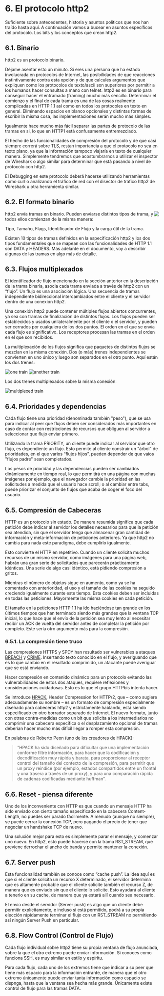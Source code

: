 # 6. El protocolo http2

Suficiente sobre antecedentes, historia y asuntos políticos que nos han traído hasta aquí. A continuación vamos a bucear en asuntos específicos del protocolo. Los bits y los conceptos que crean http2.

## 6.1. Binario

http2 es un protocolo binario.

Déjame asentar esto un minuto. Si eres una persona que ha estado involucrada en protocolos de Internet, las posibilidades de que reacciones instintivamente contra esta opción y de que calcules argumentos que expliquen como los protocolos de texto/ascii son superiores por permitir a los humanos hacer consultas a mano con telnet.
http2 es en binario para conseguir hacer el entramado (framing) mucho más sencillo. Determinar el comienzo y el final de cada trama es una de las cosas realmente complicadas en HTTP 1.1 así como en todos los protocoles en texto en general. Eliminando espacios en blanco opcionales y distintas formas de escribir la misma cosa, las implementaciones serán mucho más simples.

Igualmente  hace mucho más fácil separar las partes de protocolo de las tramas en si, lo que en HTTP1 está confusamente entremezclado.

El hecho de las funcionalidades de compresión del protocolo y de que casi siempre correrá sobre TLS, restan importancia a que el protocolo no sea en texto plano, ya que la información tampoco viajaría en texto de cualquier manera. Simplemente tendremos que acostumbrarnos a utilizar el inspector de Wireshark o algo similar para determinar que está pasando a nivel de protocolo con http2.

El Debugging en este protocolo deberá hacerse utilizando herramientas como curl o analizando el tráfico de red con el disector de tráfico http2 de  Wireshark u otra herramienta similar.

## 6.2. El formato binario

<img style="float: right;" src="https://raw.githubusercontent.com/bagder/http2-explained/master/images/frame-layout.png" />

http2 envía tramas en binario. Pueden enviarse distintos tipos de trama, y todos ellos comienzan de la misma manera:

Tipo, Tamaño, Flags, Identificador de Flujo y la carga útil de la trama.

Existen 10 tipos de tramas definidos en la especificación http2 y los dos tipos fundamentales que se mapean con las funcionalidades de HTTP 1.1 son DATA y HEADERS. Más adelante en el documento, voy a describir algunas de las tramas en algo más de detalle.

## 6.3. Flujos multiplexados

El identificador de flujo mencionado en la sección anterior en la descripción de la trama binaria, asocia cada trama enviada a través de http2 con un “flujo”. Un flujo es una asociación lógica. Una secuencia de tramas independiente bidireccional intercambiados entre el cliente y el servidor dentro de una conexión http2.

Una conexión http2 puede contener múltiples flujos abiertos concurrentes, ya sea con tramas de finalización de distintos flujos. Los flujos pueden ser establecidos y usados unilateralmente por el cliente o el servidor, y pueden ser cerrados por cualquiera de los dos puntos. El orden en el que se envía cada flujo es significativo. Los receptores procesan las tramas en el orden en el que son recibidos.

La multiplexación de los flujos significa que paquetes de distintos flujos se mezclan en la misma conexión. Dos (o más) trenes independientes se convierten en uno único y luego son separados en el otro punto. Aquí están los dos trenes:

![one train](https://raw.githubusercontent.com/bagder/http2-explained/master/images/train-justin.jpg)
![another train](https://raw.githubusercontent.com/bagder/http2-explained/master/images/train-ikea.jpg)

Los dos trenes multiplexados sobre la misma conexión:

![multiplexed train](https://raw.githubusercontent.com/bagder/http2-explained/master/images/train-multiplexed.jpg)

## 6.4. Prioridades y dependencias

Cada flujo tiene una prioridad (denominada también "peso"), que se usa para indicar al peer que flujos deben ser considerados más importantes en caso de contar con restricciones de recursos que obliguen al servidor a seleccionar que flujo enviar primero.

Utilizando la trama PRIORITY, un cliente puede indicar al servidor que otro flujo, es dependiente un flujo. Esto permite al cliente construir un "árbol" de prioridades, en el que varios “flujos hijos”, pueden depender de que vaios "flujos padre" sean completados.

Los pesos de prioridad y las dependencias pueden ser cambiados dinámicamente en tiempo real, lo que permitirá en una página con muchas imágenes por ejemplo, que el navegador cambie la prioridad en las solicitudes a medida que el usuario hace scroll; o al cambiar entre tabs, puede priorizar el conjunto de flujos que acaba de coger el foco del usuario.

## 6.5. Compresión de Cabeceras

HTTP es un protocolo sin estado. De manera resumida significa que cada petición debe indicar al servidor los detalles necesarios para que la petición sea atendida, sin que el servidor tenga que almacenar gran cantidad de información y meta-información de peticiones anteriores. Ya que http2 no cambia para nada este paradigma, debe cumplirlo igualmente.

Esto convierte el HTTP en repetitivo. Cuando un cliente solicita muchos recursos de un mismo servidor, como imágenes para una página web, habrán una gran serie de solicitudes que parecerán prácticamente idénticas. Una serie de algo casi idéntico, está pidiendo compresión a gritos.

Mientras el número de objetos sigue en aumento, como ya se ha comentado con anterioridad, el uso y el tamaño de las cookies ha seguido creciendo igualmente durante este tiempo. Esta cookies deben ser incluidas en todas las peticiones. Mayormente las misma cookies en cada petición.

El tamaño en la peticiones HTTP 1.1 ha ido haciéndose tan grande en los últimos tiempos que han terminado siendo más grandes que la ventana TCP inicial, lo que hace que el envío de la petición sea muy lento al necesitar recibir un ACK de vuelta del servidor antes de completar la petición por completo. Este sería otro argumento más para la compresión.

### 6.5.1. La compresión tiene truco

Las compresiones HTTPS y SPDY han resultado ser vulnerables a ataques [BREACH](http://en.wikipedia.org/wiki/BREACH_%28security_exploit%29) y [CRIME](http://en.wikipedia.org/wiki/CRIME). Insertando texto conocido en el flujo, y averiguando que es lo que cambio en el resultado comprimido, un atacante puede averiguar que se está enviando.

Hacer compresión en contenido dinámico para un protocolo evitando las vulnerabilidades de estos dos ataques, requiere reflexiones y consideraciones cuidadosas. Esto es lo que el grupo HTTPbis intenta hacer.

Se introduce [HPACK](http://www.rfc-editor.org/rfc/rfc7541.txt), Header Compression for HTTP/2, que – como sugiere adecuadamente su nombre – es un formato de compresión especialmente diseñado para cabeceras http2 y estrictamente hablando, está siendo especificado en otro borrador separado de Internet. El nuevo formato, junto con otras contra-medidas como un bit que solicita a los intermediarios no comprimir una cabecera específica o el desplazamiento opcional de tramas deberían hacer mucho más difícil llegar a romper esta compresión.

En palabras de Roberto Peon (uno de los creadores de HPACK):

> “HPACK ha sido diseñado para dificultar que una implementación conforme filtre
> información, para hacer que la codificación y decodificación muy rápida y
> barata, para proporcionar al receptor control del tamaño del contexto de la 
> compresión, para permitir que un proxy reindice (por ejemplo, estados 
> compartidos entre un frontal y una trasera a través de un  proxy), y para
> una comparación rápida de cadenas codificadas mediante huffman”.

## 6.6. Reset - piensa diferente

Uno de los inconveniente con HTTP es que cuando un mensaje HTTP ha sido enviado con cierto tamaño especificado en la cabecera Content-Length, no puedes ser parado fácilmente. A menudo (aunque no siempre), se puede cerrar la conexión TCP, pero pagando el precio de tener que negociar un handshake TCP de nuevo.

Una solución mejor para esto es simplemente parar el mensaje,  y comenzar uno nuevo. En http2, esto puede hacerse con la trama RST_STREAM, que previene derrochar el ancho de banda y permite mantener la conexión.

## 6.7. Server push

Esta funcionalidad también se conoce como “cache push”. La idea aquí es que si el cliente solicita un recurso X determinado, el servidor determina que es altamente probable que el cliente solicite también el recurso Z, de manera que es enviado sin que el cliente lo solicite. Esto ayudará al cliente a tenerlo en su cache, de manera que ya estará allí cuando sea necesario.

El envío desde el servidor (Server push) es algo que un cliente debe permitir explícitamente, e incluso si está permitido, podrá a su propia elección rápidamente terminar el flujo con un RST_STREAM no permitiendo así ningún Server Push en particular.

## 6.8. Flow Control (Control de Flujo)

Cada flujo individual sobre http2 tiene su propia ventana de flujo anunciada, sobre la que el otro extremo puede enviar información. Si conoces como funciona SSH, es muy similar en estilo y espíritu.

Para cada flujo, cada uno de los extremos tiene que indicar a su peer que tiene más espacio para la información entrante, de manera que el otro extremo únicamente puede enviar tanta información como espacio se dispnga, hasta que la ventana sea hecha más grande. Únicamente existe control de flujo para las tramas DATA.
